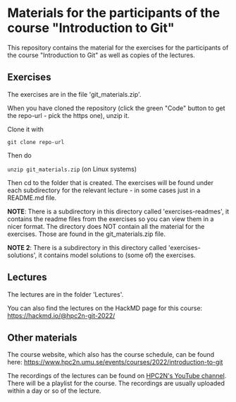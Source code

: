 # Materials for the participants of the course "Introduction to Git"

This repository contains the material for the exercises for the participants of the course "Introduction to Git" as well as copies of the lectures.

## Exercises

The exercises are in the file 'git_materials.zip'. 

When you have cloned the repository (click the green "Code" button to get the repo-url - pick the https one), unzip it. 

Clone it with 

`git clone repo-url`

Then do 

`unzip git_materials.zip` (on Linux systems) 

Then cd to the folder that is created. The exercises will be found under each subdirectory for the relevant lecture - in some cases just in a README.md file. 

**NOTE**: There is a subdirectory in this directory called 'exercises-readmes', it contains the readme files from the exercises so you can view them in a nicer format. The directory does NOT contain all the material for the exercises. Those are found in the git_materials.zip file. 

**NOTE 2**: There is a subdirectory in this directory called 'exercises-solutions', it contains model solutions to (some of) the exercises. 

## Lectures 

The lectures are in the folder 'Lectures'.  

You can also find the lectures on the HackMD page for this course: https://hackmd.io/@hpc2n-git-2022/

## Other materials 

The course website, which also has the course schedule, can be found here: https://www.hpc2n.umu.se/events/courses/2022/introduction-to-git

The recordings of the lectures can be found on [HPC2N's YouTube channel](https://www.youtube.com/user/HPC2N). There will be a playlist for the course. The recordings are usually uploaded within a day or so of the lecture. 

